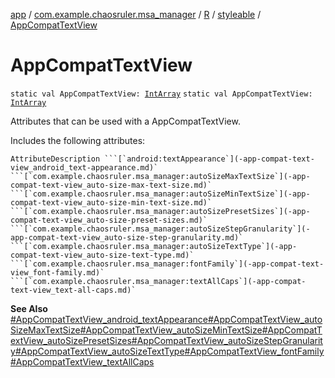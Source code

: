 [app](../../../index.md) / [com.example.chaosruler.msa_manager](../../index.md) / [R](../index.md) / [styleable](index.md) / [AppCompatTextView](.)

# AppCompatTextView

`static val AppCompatTextView: `[`IntArray`](https://kotlinlang.org/api/latest/jvm/stdlib/kotlin/-int-array/index.html)
`static val AppCompatTextView: `[`IntArray`](https://kotlinlang.org/api/latest/jvm/stdlib/kotlin/-int-array/index.html)

Attributes that can be used with a AppCompatTextView.

Includes the following attributes:

    AttributeDescription ```[`android:textAppearance`](-app-compat-text-view_android_text-appearance.md)` ```[`com.example.chaosruler.msa_manager:autoSizeMaxTextSize`](-app-compat-text-view_auto-size-max-text-size.md)` ```[`com.example.chaosruler.msa_manager:autoSizeMinTextSize`](-app-compat-text-view_auto-size-min-text-size.md)` ```[`com.example.chaosruler.msa_manager:autoSizePresetSizes`](-app-compat-text-view_auto-size-preset-sizes.md)` ```[`com.example.chaosruler.msa_manager:autoSizeStepGranularity`](-app-compat-text-view_auto-size-step-granularity.md)` ```[`com.example.chaosruler.msa_manager:autoSizeTextType`](-app-compat-text-view_auto-size-text-type.md)` ```[`com.example.chaosruler.msa_manager:fontFamily`](-app-compat-text-view_font-family.md)` ```[`com.example.chaosruler.msa_manager:textAllCaps`](-app-compat-text-view_text-all-caps.md)`

**See Also**
[#AppCompatTextView_android_textAppearance](-app-compat-text-view_android_text-appearance.md)[#AppCompatTextView_autoSizeMaxTextSize](-app-compat-text-view_auto-size-max-text-size.md)[#AppCompatTextView_autoSizeMinTextSize](-app-compat-text-view_auto-size-min-text-size.md)[#AppCompatTextView_autoSizePresetSizes](-app-compat-text-view_auto-size-preset-sizes.md)[#AppCompatTextView_autoSizeStepGranularity](-app-compat-text-view_auto-size-step-granularity.md)[#AppCompatTextView_autoSizeTextType](-app-compat-text-view_auto-size-text-type.md)[#AppCompatTextView_fontFamily](-app-compat-text-view_font-family.md)[#AppCompatTextView_textAllCaps](-app-compat-text-view_text-all-caps.md)

